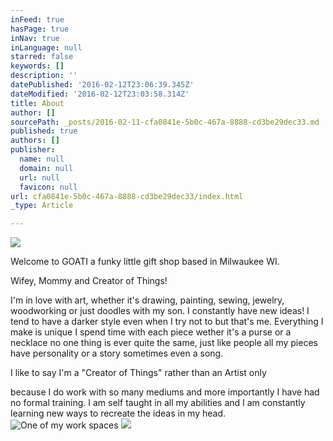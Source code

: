 ```yaml
---
inFeed: true
hasPage: true
inNav: true
inLanguage: null
starred: false
keywords: []
description: ''
datePublished: '2016-02-12T23:06:39.345Z'
dateModified: '2016-02-12T23:03:58.314Z'
title: About
author: []
sourcePath: _posts/2016-02-11-cfa0841e-5b0c-467a-8888-cd3be29dec33.md
published: true
authors: []
publisher:
  name: null
  domain: null
  url: null
  favicon: null
url: cfa0841e-5b0c-467a-8888-cd3be29dec33/index.html
_type: Article

---
```

![](https://the-grid-user-content.s3-us-west-2.amazonaws.com/b037dc12-ff32-46f9-847e-b4ef907b63a0.PNG)

Welcome to GOATI a funky little gift shop based in Milwaukee WI. 

Wifey, Mommy and Creator of Things!

I'm in love with art, whether it's drawing, painting, sewing, jewelry, woodworking or just doodles with my son. I constantly have new ideas! I tend to have a darker style even when I try not to but that's me. Everything I make is unique I spend time with each piece wether it's a purse or a necklace no one thing is ever quite the same, just like people all my pieces have personality or  a story sometimes even a song.

I like to say I'm a "Creator of Things" rather than an Artist only

because I do work with so many mediums and more importantly I have had no formal training. I am self taught in all my abilities and I am constantly learning new ways to recreate the ideas in my head.
![One of my work spaces](https://the-grid-user-content.s3-us-west-2.amazonaws.com/dba2e39f-57b3-4262-ac3b-8e8ad1ee5451.JPG)
![](https://the-grid-user-content.s3-us-west-2.amazonaws.com/4914d261-101c-4619-9d81-51925a63cc88.PNG)